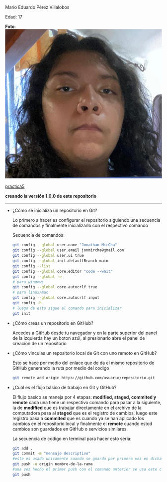 Mario Eduardo Pérez Villalobos

Edad: 17

**Foto**: ![a](Yo.jpeg)

[practica5](./Practica-5.md)

**creando la versión 1.0.0 de este repositorio**

---

- ¿Cómo se inicializa un repositorio en Git?

    Lo primero a hacer es configurar el repositorio siguiendo una secuencia de comandos y finalmente inicializarlo con el respectivo comando

    Secuencia de comandos:
    ```bash
    git config --global user.name "Jonathan MirCha"
    git config --global user.email jonmircha@gmail.com
    git config --global user.ui true
    git config --global init.defaultBranch main
    git config --list
    git config --global core.editor "code --wait"
    git config --global -e
    # para windows
    git config --global core.autocrlf true
    # para linux/mac
    git config --global core.autocrlf input 
    git config -h
    # luego de esto sigue el comando para inicializar
    git init
    ```
- ¿Cómo creas un repositorio en GitHub?

    Accedes a GitHub desde tu navegador y en la parte superior del panel de la izquierda hay un boton azúl, al presionarlo abre el panel de creacion de un repositorio
- ¿Cómo vinculas un repositorio local de Git con uno remoto en GitHub?
    
    Esto se hace por medio del enlace que de da el mismo repositorio de GitHub generando la ruta por medio del codigo
    ```bash
    git remote add origin https://github.com/usuario/repositorio.git
    ```
- ¿Cuál es el flujo básico de trabajo en Git y GitHub?

    El flujo basico se maneja por 4 etapas: **modified, staged, commited y remote** cada una tiene un respectivo comando para pasar a la siguiente, la de **modified** que es trabajar directamente en el archivo de la computadora pasa al **staged** que es el registro de cambios, luego este registro pasa a **commited** que es cuando ya se han aplicado los cambios en el repositorio local y finalmente el **remote** cuando estod cambios son guardados en GitHub o servicios similares.
    
    La secuencia de codigo en terminal para hacer esto seria:
    ```bash
    git add .
    git commit -m "mensaje descriptivo"
    #este es usado unicamente cuando se guarda por primera vez en dicha rama del repositorio remoto
    git push -u origin nombre-de-la-rama 
    #una vez hecho el primer push con el comando anterior se usa este comando
    git push 
    ```
